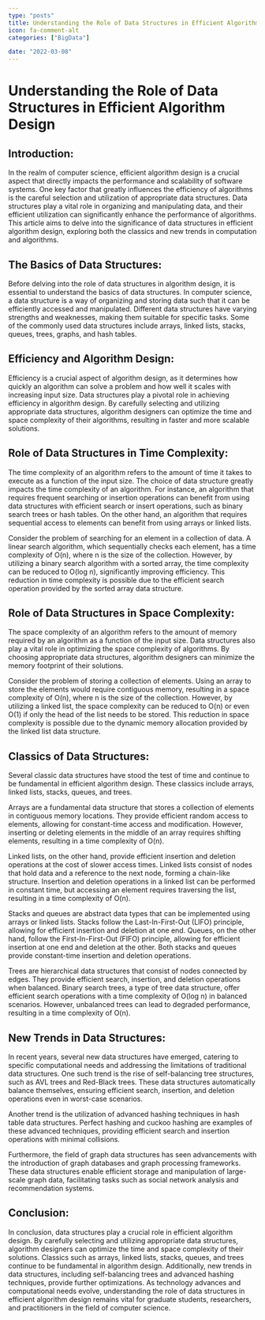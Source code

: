 ```yaml
---
type: "posts"
title: Understanding the Role of Data Structures in Efficient Algorithm Design
icon: fa-comment-alt
categories: ["BigData"]

date: "2022-03-08"
---
```




# Understanding the Role of Data Structures in Efficient Algorithm Design

## Introduction:

In the realm of computer science, efficient algorithm design is a crucial aspect that directly impacts the performance and scalability of software systems. One key factor that greatly influences the efficiency of algorithms is the careful selection and utilization of appropriate data structures. Data structures play a vital role in organizing and manipulating data, and their efficient utilization can significantly enhance the performance of algorithms. This article aims to delve into the significance of data structures in efficient algorithm design, exploring both the classics and new trends in computation and algorithms.

## The Basics of Data Structures:

Before delving into the role of data structures in algorithm design, it is essential to understand the basics of data structures. In computer science, a data structure is a way of organizing and storing data such that it can be efficiently accessed and manipulated. Different data structures have varying strengths and weaknesses, making them suitable for specific tasks. Some of the commonly used data structures include arrays, linked lists, stacks, queues, trees, graphs, and hash tables.

## Efficiency and Algorithm Design:

Efficiency is a crucial aspect of algorithm design, as it determines how quickly an algorithm can solve a problem and how well it scales with increasing input size. Data structures play a pivotal role in achieving efficiency in algorithm design. By carefully selecting and utilizing appropriate data structures, algorithm designers can optimize the time and space complexity of their algorithms, resulting in faster and more scalable solutions.

## Role of Data Structures in Time Complexity:

The time complexity of an algorithm refers to the amount of time it takes to execute as a function of the input size. The choice of data structure greatly impacts the time complexity of an algorithm. For instance, an algorithm that requires frequent searching or insertion operations can benefit from using data structures with efficient search or insert operations, such as binary search trees or hash tables. On the other hand, an algorithm that requires sequential access to elements can benefit from using arrays or linked lists.

Consider the problem of searching for an element in a collection of data. A linear search algorithm, which sequentially checks each element, has a time complexity of O(n), where n is the size of the collection. However, by utilizing a binary search algorithm with a sorted array, the time complexity can be reduced to O(log n), significantly improving efficiency. This reduction in time complexity is possible due to the efficient search operation provided by the sorted array data structure.

## Role of Data Structures in Space Complexity:

The space complexity of an algorithm refers to the amount of memory required by an algorithm as a function of the input size. Data structures also play a vital role in optimizing the space complexity of algorithms. By choosing appropriate data structures, algorithm designers can minimize the memory footprint of their solutions.

Consider the problem of storing a collection of elements. Using an array to store the elements would require contiguous memory, resulting in a space complexity of O(n), where n is the size of the collection. However, by utilizing a linked list, the space complexity can be reduced to O(n) or even O(1) if only the head of the list needs to be stored. This reduction in space complexity is possible due to the dynamic memory allocation provided by the linked list data structure.

## Classics of Data Structures:

Several classic data structures have stood the test of time and continue to be fundamental in efficient algorithm design. These classics include arrays, linked lists, stacks, queues, and trees.

Arrays are a fundamental data structure that stores a collection of elements in contiguous memory locations. They provide efficient random access to elements, allowing for constant-time access and modification. However, inserting or deleting elements in the middle of an array requires shifting elements, resulting in a time complexity of O(n).

Linked lists, on the other hand, provide efficient insertion and deletion operations at the cost of slower access times. Linked lists consist of nodes that hold data and a reference to the next node, forming a chain-like structure. Insertion and deletion operations in a linked list can be performed in constant time, but accessing an element requires traversing the list, resulting in a time complexity of O(n).

Stacks and queues are abstract data types that can be implemented using arrays or linked lists. Stacks follow the Last-In-First-Out (LIFO) principle, allowing for efficient insertion and deletion at one end. Queues, on the other hand, follow the First-In-First-Out (FIFO) principle, allowing for efficient insertion at one end and deletion at the other. Both stacks and queues provide constant-time insertion and deletion operations.

Trees are hierarchical data structures that consist of nodes connected by edges. They provide efficient search, insertion, and deletion operations when balanced. Binary search trees, a type of tree data structure, offer efficient search operations with a time complexity of O(log n) in balanced scenarios. However, unbalanced trees can lead to degraded performance, resulting in a time complexity of O(n).

## New Trends in Data Structures:

In recent years, several new data structures have emerged, catering to specific computational needs and addressing the limitations of traditional data structures. One such trend is the rise of self-balancing tree structures, such as AVL trees and Red-Black trees. These data structures automatically balance themselves, ensuring efficient search, insertion, and deletion operations even in worst-case scenarios.

Another trend is the utilization of advanced hashing techniques in hash table data structures. Perfect hashing and cuckoo hashing are examples of these advanced techniques, providing efficient search and insertion operations with minimal collisions.

Furthermore, the field of graph data structures has seen advancements with the introduction of graph databases and graph processing frameworks. These data structures enable efficient storage and manipulation of large-scale graph data, facilitating tasks such as social network analysis and recommendation systems.

## Conclusion:

In conclusion, data structures play a crucial role in efficient algorithm design. By carefully selecting and utilizing appropriate data structures, algorithm designers can optimize the time and space complexity of their solutions. Classics such as arrays, linked lists, stacks, queues, and trees continue to be fundamental in algorithm design. Additionally, new trends in data structures, including self-balancing trees and advanced hashing techniques, provide further optimizations. As technology advances and computational needs evolve, understanding the role of data structures in efficient algorithm design remains vital for graduate students, researchers, and practitioners in the field of computer science.